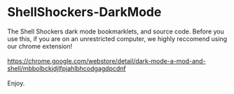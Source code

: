 # ShellShockers-DarkMode
The Shell Shockers dark mode bookmarklets, and source code. Before you use this, if you are on an unrestricted computer, we highly reccomend using our chrome extension!
<br><br>
https://chrome.google.com/webstore/detail/dark-mode-a-mod-and-shell/mbbolbckjdjlfpjahlbhcodgagdpcdnf
<br><br>
Enjoy.